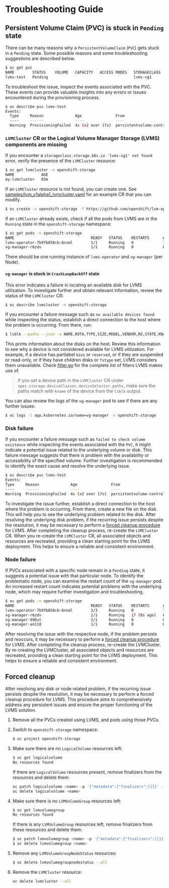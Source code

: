 # Troubleshooting Guide

## Persistent Volume Claim (PVC) is stuck in `Pending` state

There can be many reasons why a `PersistentVolumeClaim` (`PVC`) gets stuck in a `Pending` state. Some possible reasons and some troubleshooting suggestions are described below.

 ```bash
 $ oc get pvc
 NAME        STATUS    VOLUME   CAPACITY   ACCESS MODES   STORAGECLASS   AGE
 lvms-test   Pending                                      lvms-vg1       11s
 ```

To troubleshoot the issue, inspect the events associated with the PVC. These events can provide valuable insights into any errors or issues encountered during the provisioning process.

 ```bash
 $ oc describe pvc lvms-test
 Events:
   Type     Reason              Age               From                         Message
   ----     ------              ----              ----                         -------
   Warning  ProvisioningFailed  4s (x2 over 17s)  persistentvolume-controller  storageclass.storage.k8s.io "lvms-vg1" not found
 ```

### `LVMCluster` CR or the Logical Volume Manager Storage (LVMS) components are missing

If you encounter a `storageclass.storage.k8s.io 'lvms-vg1' not found` error, verify the presence of the `LVMCluster` resource:

 ```bash
 $ oc get lvmcluster -n openshift-storage
 NAME            AGE
 my-lvmcluster   65m
 ```

If an `LVMCluster` resource is not found, you can create one. See [samples/lvm_v1alpha1_lvmcluster.yaml](../config/samples/lvm_v1alpha1_lvmcluster.yaml) for an example CR that you can modify.

```bash
$ oc create -n openshift-storage -f https://github.com/openshift/lvm-operator/raw/main/config/samples/lvm_v1alpha1_lvmcluster.yaml
```

If an `LVMCluster` already exists, check if all the pods from LVMS are in the `Running` state in the `openshift-storage` namespace:

 ```bash
 $ oc get pods -n openshift-storage
 NAME                                  READY   STATUS    RESTARTS      AGE
 lvms-operator-7b9fb858cb-6nsml        1/1     Running   0             70m
 vg-manager-r6zdv                      1/1     Running   0             66m
 ```

There should be one running instance of `lvms-operator` and `vg-manager` (per Node).

#### `vg-manager` is stuck in `CrashLoopBackOff` state

This error indicates a failure in locating an available disk for LVMS utilization. To investigate further and obtain relevant information, review the status of the `LVMCluster` CR:

```bash
$ oc describe lvmcluster -n openshift-storage
```

If you encounter a failure message such as `no available devices found` while inspecting the status, establish a direct connection to the host where the problem is occurring. From there, run:

```bash
$ lsblk --paths --json -o NAME,ROTA,TYPE,SIZE,MODEL,VENDOR,RO,STATE,KNAME,SERIAL,PARTLABEL,FSTYPE
```

This prints information about the disks on the host. Review this information to see why a device is not considered available for LVMS utilization. For example, if a device has partlabel `bios` or `reserved`, or if they are suspended or read-only, or if they have children disks or `fstype` set, LVMS considers them unavailable. Check [filter.go](../internal/controllers/vgmanager/filter/filter.go) for the complete list of filters LVMS makes use of.

> If you set a device path in the `LVMCluster` CR under `spec.storage.deviceClasses.deviceSelector.paths`, make sure the paths match with `kname` of the device from the `lsblk` output.

You can also review the logs of the `vg-manager` pod to see if there are any further issues:

```bash
$ oc logs -l app.kubernetes.io/name=vg-manager -n openshift-storage
```

### Disk failure

If you encounter a failure message such as `failed to check volume existence` while inspecting the events associated with the `PVC`, it might indicate a potential issue related to the underlying volume or disk. This failure message suggests that there is problem with the availability or accessibility of the specified volume. Further investigation is recommended to identify the exact cause and resolve the underlying issue.

```bash
$ oc describe pvc lvms-test
Events:
Type     Reason              Age               From                         Message
----     ------              ----              ----                         -------
Warning  ProvisioningFailed  4s (x2 over 17s)  persistentvolume-controller  failed to provision volume with StorageClass "lvms-vg1": rpc error: code = Internal desc = failed to check volume existence
```

To investigate the issue further, establish a direct connection to the host where the problem is occurring. From there, create a new file on the disk. This will help you to see the underlying problem related to the disk. After resolving the underlying disk problem, if the recurring issue persists despite the resolution, it may be necessary to perform a [forced cleanup procedure](#forced-cleanup) for LVMS. After completing the cleanup process, re-create the `LVMCluster` CR. When you re-create the `LVMCluster` CR, all associated objects and resources are recreated, providing a clean starting point for the LVMS deployment. This helps to ensure a reliable and consistent environment.

### Node failure

If PVCs associated with a specific node remain in a `Pending` state, it suggests a potential issue with that particular node. To identify the problematic node, you can examine the restart count of the `vg-manager` pod. An increased restart count indicates potential problems with the underlying node, which may require further investigation and troubleshooting.

 ```bash
 $ oc get pods -n openshift-storage
 NAME                                  READY   STATUS    RESTARTS      AGE
 lvms-operator-7b9fb858cb-6nsml        3/3     Running   0             70m
 vg-manager-r6zdv                      1/1     Running   17 (8s ago)   66m
 vg-manager-990ut                      1/1     Running   0             66m
 vg-manager-an118                      1/1     Running   0             66m
 ```

After resolving the issue with the respective node, if the problem persists and reoccurs, it may be necessary to perform a [forced cleanup procedure](#forced-cleanup) for LVMS. After completing the cleanup process, re-create the LVMCluster. By re-creating the LVMCluster, all associated objects and resources are recreated, providing a clean starting point for the LVMS deployment. This helps to ensure a reliable and consistent environment.

## Forced cleanup

After resolving any disk or node related problem, if the recurring issue persists despite the resolution, it may be necessary to perform a forced cleanup procedure for LVMS. This procedure aims to comprehensively address any persistent issues and ensure the proper functioning of the LVMS solution.

1. Remove all the PVCs created using LVMS, and pods using those PVCs.
2. Switch to `openshift-storage` namespace:

    ```bash
    $ oc project openshift-storage
    ```

3. Make sure there are no `LogicalVolume` resources left:

    ```bash
    $ oc get logicalvolume
    No resources found
    ```

    If there are `LogicalVolume` resources present, remove finalizers from the resources and delete them:

    ```bash
    oc patch logicalvolume <name> -p '{"metadata":{"finalizers":[]}}' --type=merge
    oc delete logicalvolume <name>
    ```

4. Make sure there is no `LVMVolumeGroup` resources left:

    ```bash
    $ oc get lvmvolumegroup
    No resources found
    ```

    If there is any `LVMVolumeGroup` resources left, remove finalizers from these resources and delete them:

    ```bash
    $ oc patch lvmvolumegroup <name> -p '{"metadata":{"finalizers":[]}}' --type=merge
    $ oc delete lvmvolumegroup <name>
    ```

5. Remove any `LVMVolumeGroupNodeStatus` resources:

    ```bash
    $ oc delete lvmvolumegroupnodestatus --all
    ```

6. Remove the `LVMCluster` resource:

    ```bash
    oc delete lvmcluster --all
    ```
